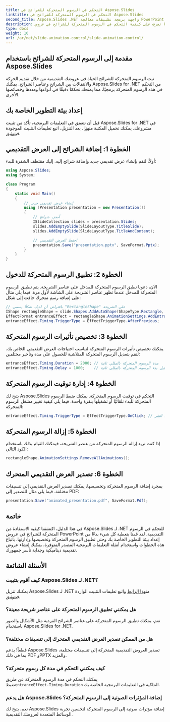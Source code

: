 ```yaml
---
title: التحكم في الرسوم المتحركة للشرائح في Aspose.Slides
linktitle: التحكم في الرسوم المتحركة للشرائح في Aspose.Slides
second_title: Aspose.Slides .NET واجهة برمجة تطبيقات معالجة PowerPoint
description: تعرف على كيفية التحكم في الرسوم المتحركة للشرائح في عروض PowerPoint التقديمية باستخدام Aspose.Slides for .NET. يوفر هذا الدليل خطوة بخطوة أمثلة على التعليمات البرمجية المصدر لإضافة الرسوم المتحركة وتخصيصها وإدارتها، مما يعزز المظهر المرئي لعروضك التقديمية.
type: docs
weight: 10
url: /ar/net/slide-animation-control/slide-animation-control/
---
```


## مقدمة إلى الرسوم المتحركة للشرائح باستخدام Aspose.Slides

تبث الرسوم المتحركة للشرائح الحياة في عروضك التقديمية من خلال تقديم الحركة والانتقالات بين الشرائح وعناصر الشرائح. يمكّنك Aspose.Slides for .NET من التحكم في هذه الرسوم المتحركة برمجيًا، مما يمنحك تحكمًا دقيقًا في أنواعها ومددها وخصائصها الأخرى.

## إعداد بيئة التطوير الخاصة بك

 قبل أن نتعمق في التعليمات البرمجية، تأكد من تثبيت Aspose.Slides for .NET في مشروعك. يمكنك تحميل المكتبة من[هنا](https://releases.aspose.com/slides/net/) . بعد التنزيل، اتبع تعليمات التثبيت الموجودة في[توثيق](https://reference.aspose.com/slides/net/).

## الخطوة 1: إضافة الشرائح إلى العرض التقديمي

أولاً، لنقم بإنشاء عرض تقديمي جديد وإضافة شرائح إليه. إليك مقتطف الشفرة للبدء:

```csharp
using Aspose.Slides;
using System;

class Program
{
    static void Main()
    {
        // إنشاء عرض تقديمي جديد
        using (Presentation presentation = new Presentation())
        {
            // أضف شرائح
            ISlideCollection slides = presentation.Slides;
            slides.AddEmptySlide(SlideLayoutType.TitleSlide);
            slides.AddEmptySlide(SlideLayoutType.TitleAndContent);

            // احفظ العرض التقديمي
            presentation.Save("presentation.pptx", SaveFormat.Pptx);
        }
    }
}
```

## الخطوة 2: تطبيق الرسوم المتحركة للدخول

الآن، دعونا نطبق الرسوم المتحركة للمدخل على عناصر الشريحة. يتم تطبيق الرسوم المتحركة للمدخل عندما تظهر عناصر الشريحة على الشاشة لأول مرة. فيما يلي مثال على إضافة رسم متحرك خافت إلى شكل:

```csharp
// بافتراض أن لديك شكلًا يسمى "RectangleShape" على الشريحة
IShape rectangleShape = slide.Shapes.AddAutoShape(ShapeType.Rectangle, 100, 100, 200, 100);
EffectFormat entranceEffect = rectangleShape.AnimationSettings.AddEntranceEffect(EffectType.Fade);
entranceEffect.Timing.TriggerType = EffectTriggerType.AfterPrevious;
```

## الخطوة 3: تخصيص تأثيرات الرسوم المتحركة

يمكنك تخصيص تأثيرات الرسوم المتحركة لتناسب احتياجات العرض التقديمي الخاص بك. لنقم بتعديل الرسوم المتحركة المتلاشية للحصول على مدة وتأخير مختلفين:

```csharp
entranceEffect.Timing.Duration = 2000; // مدة الرسوم المتحركة بالمللي ثانية
entranceEffect.Timing.Delay = 1000;    // التأخير قبل بدء الرسوم المتحركة بالمللي ثانية
```

## الخطوة 4: إدارة توقيت الرسوم المتحركة

يتيح لك Aspose.Slides التحكم في توقيت الرسوم المتحركة. يمكنك ضبط الرسوم المتحركة للبدء تلقائيًا أو تشغيلها بنقرة واحدة. فيما يلي كيفية تغيير مشغل الرسوم المتحركة:

```csharp
entranceEffect.Timing.TriggerType = EffectTriggerType.OnClick; // تبدأ الرسوم المتحركة عند النقر
```

## الخطوة 5: إزالة الرسوم المتحركة

إذا كنت تريد إزالة الرسوم المتحركة من عنصر الشريحة، فيمكنك القيام بذلك باستخدام الكود التالي:

```csharp
rectangleShape.AnimationSettings.RemoveAllAnimations();
```

## الخطوة 6: تصدير العرض التقديمي المتحرك

بمجرد إضافة الرسوم المتحركة وتخصيصها، يمكنك تصدير العرض التقديمي إلى تنسيقات مختلفة. فيما يلي مثال للتصدير إلى PDF:

```csharp
presentation.Save("animated_presentation.pdf", SaveFormat.Pdf);
```

## خاتمة

في هذا الدليل، اكتشفنا كيفية الاستفادة من Aspose.Slides لـ .NET للتحكم في الرسوم المتحركة للشرائح في عروض PowerPoint التقديمية. لقد قمنا بتغطية كل شيء بدءًا من إعداد بيئة التطوير الخاصة بك وحتى تطبيق الرسوم المتحركة وتخصيصها وإدارتها. باتباع هذه الخطوات واستخدام أمثلة التعليمات البرمجية المصدر المتوفرة، يمكنك إنشاء عروض تقديمية ديناميكية وجذابة تأسر جمهورك.

## الأسئلة الشائعة

### كيف أقوم بتثبيت Aspose.Slides لـ .NET؟

 يمكنك تنزيل Aspose.Slides لـ .NET من[هذا الرابط](https://releases.aspose.com/slides/net/) واتبع تعليمات التثبيت الواردة في[توثيق](https://reference.aspose.com/slides/net/).

### هل يمكنني تطبيق الرسوم المتحركة على عناصر شريحة معينة؟

نعم، يمكنك تطبيق الرسوم المتحركة على عناصر الشرائح الفردية مثل الأشكال والصور باستخدام Aspose.Slides for .NET.

### هل من الممكن تصدير العرض التقديمي المتحرك إلى تنسيقات مختلفة؟

قطعاً! يدعم Aspose.Slides تصدير العروض التقديمية المتحركة إلى تنسيقات مختلفة، بما في ذلك PDF وPPTX والمزيد.

### كيف يمكنني التحكم في مدة كل رسوم متحركة؟

 يمكنك التحكم في مدة الرسوم المتحركة عن طريق ضبط`entranceEffect.Timing.Duration` الملكية في التعليمات البرمجية الخاصة بك.

### هل يدعم Aspose.Slides إضافة المؤثرات الصوتية إلى الرسوم المتحركة؟

نعم، يتيح لك Aspose.Slides إضافة مؤثرات صوتية إلى الرسوم المتحركة لتحسين تجربة الوسائط المتعددة لعروضك التقديمية.